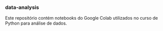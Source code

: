### data-analysis
Este repositório contém notebooks do Google Colab utilizados no curso de Python para análise de dados.
